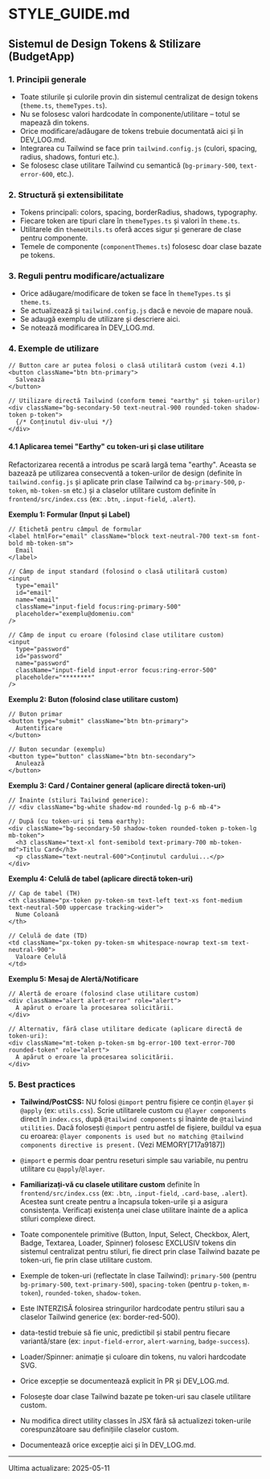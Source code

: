 # STYLE_GUIDE.md

## Sistemul de Design Tokens & Stilizare (BudgetApp)

### 1. Principii generale
- Toate stilurile și culorile provin din sistemul centralizat de design tokens (`theme.ts`, `themeTypes.ts`).
- Nu se folosesc valori hardcodate în componente/utilitare – totul se mapează din tokens.
- Orice modificare/adăugare de tokens trebuie documentată aici și în DEV_LOG.md.
- Integrarea cu Tailwind se face prin `tailwind.config.js` (culori, spacing, radius, shadows, fonturi etc.).
- Se folosesc clase utilitare Tailwind cu semantică (`bg-primary-500`, `text-error-600`, etc.).

### 2. Structură și extensibilitate
- Tokens principali: colors, spacing, borderRadius, shadows, typography.
- Fiecare token are tipuri clare în `themeTypes.ts` și valori în `theme.ts`.
- Utilitarele din `themeUtils.ts` oferă acces sigur și generare de clase pentru componente.
- Temele de componente (`componentThemes.ts`) folosesc doar clase bazate pe tokens.

### 3. Reguli pentru modificare/actualizare
- Orice adăugare/modificare de token se face în `themeTypes.ts` și `theme.ts`.
- Se actualizează și `tailwind.config.js` dacă e nevoie de mapare nouă.
- Se adaugă exemplu de utilizare și descriere aici.
- Se notează modificarea în DEV_LOG.md.

### 4. Exemple de utilizare

```tsx
// Button care ar putea folosi o clasă utilitară custom (vezi 4.1)
<button className="btn btn-primary">
  Salvează
</button>

// Utilizare directă Tailwind (conform temei "earthy" și token-urilor)
<div className="bg-secondary-50 text-neutral-900 rounded-token shadow-token p-token">
  {/* Conținutul div-ului */}
</div>
```

#### 4.1 Aplicarea temei "Earthy" cu token-uri și clase utilitare

Refactorizarea recentă a introdus pe scară largă tema "earthy". Aceasta se bazează pe utilizarea consecventă a token-urilor de design (definite în `tailwind.config.js` și aplicate prin clase Tailwind ca `bg-primary-500`, `p-token`, `mb-token-sm` etc.) și a claselor utilitare custom definite în `frontend/src/index.css` (ex: `.btn`, `.input-field`, `.alert`).

**Exemplu 1: Formular (Input și Label)**
```tsx
// Etichetă pentru câmpul de formular
<label htmlFor="email" className="block text-neutral-700 text-sm font-bold mb-token-sm">
  Email
</label>

// Câmp de input standard (folosind o clasă utilitară custom)
<input
  type="email"
  id="email"
  name="email"
  className="input-field focus:ring-primary-500"
  placeholder="exemplu@domeniu.com"
/>

// Câmp de input cu eroare (folosind clase utilitare custom)
<input
  type="password"
  id="password"
  name="password"
  className="input-field input-error focus:ring-error-500"
  placeholder="********"
/>
```

**Exemplu 2: Buton (folosind clase utilitare custom)**
```tsx
// Buton primar
<button type="submit" className="btn btn-primary">
  Autentificare
</button>

// Buton secundar (exemplu)
<button type="button" className="btn btn-secondary">
  Anulează
</button>
```

**Exemplu 3: Card / Container general (aplicare directă token-uri)**
```tsx
// Înainte (stiluri Tailwind generice):
// <div className="bg-white shadow-md rounded-lg p-6 mb-4">

// După (cu token-uri și tema earthy):
<div className="bg-secondary-50 shadow-token rounded-token p-token-lg mb-token">
  <h3 className="text-xl font-semibold text-primary-700 mb-token-md">Titlu Card</h3>
  <p className="text-neutral-600">Conținutul cardului...</p>
</div>
```

**Exemplu 4: Celulă de tabel (aplicare directă token-uri)**
```tsx
// Cap de tabel (TH)
<th className="px-token py-token-sm text-left text-xs font-medium text-neutral-500 uppercase tracking-wider">
  Nume Coloană
</th>

// Celulă de date (TD)
<td className="px-token py-token-sm whitespace-nowrap text-sm text-neutral-900">
  Valoare Celulă
</td>
```

**Exemplu 5: Mesaj de Alertă/Notificare**
```tsx
// Alertă de eroare (folosind clase utilitare custom)
<div className="alert alert-error" role="alert">
  A apărut o eroare la procesarea solicitării.
</div>

// Alternativ, fără clase utilitare dedicate (aplicare directă de token-uri):
<div className="mt-token p-token-sm bg-error-100 text-error-700 rounded-token" role="alert">
  A apărut o eroare la procesarea solicitării.
</div>
```

### 5. Best practices

- **Tailwind/PostCSS:** NU folosi `@import` pentru fișiere ce conțin `@layer` și `@apply` (ex: `utils.css`). Scrie utilitarele custom cu `@layer components` direct în `index.css`, după `@tailwind components` și înainte de `@tailwind utilities`. Dacă folosești `@import` pentru astfel de fișiere, buildul va eșua cu eroarea: `@layer components is used but no matching @tailwind components directive is present.` (Vezi MEMORY[717a9187])
- `@import` e permis doar pentru reseturi simple sau variabile, nu pentru utilitare cu `@apply`/`@layer`.
- **Familiarizați-vă cu clasele utilitare custom** definite în `frontend/src/index.css` (ex: `.btn`, `.input-field`, `.card-base`, `.alert`). Acestea sunt create pentru a încapsula token-urile și a asigura consistența. Verificați existența unei clase utilitare înainte de a aplica stiluri complexe direct.

- Toate componentele primitive (Button, Input, Select, Checkbox, Alert, Badge, Textarea, Loader, Spinner) folosesc EXCLUSIV tokens din sistemul centralizat pentru stiluri, fie direct prin clase Tailwind bazate pe token-uri, fie prin clase utilitare custom.
- Exemple de token-uri (reflectate în clase Tailwind): `primary-500` (pentru `bg-primary-500`, `text-primary-500`), `spacing-token` (pentru `p-token`, `m-token`), `rounded-token`, `shadow-token`.
- Este INTERZISĂ folosirea stringurilor hardcodate pentru stiluri sau a claselor Tailwind generice (ex: border-red-500).
- data-testid trebuie să fie unic, predictibil și stabil pentru fiecare variantă/stare (ex: `input-field-error`, `alert-warning`, `badge-success`).
- Loader/Spinner: animație și culoare din tokens, nu valori hardcodate SVG.
- Orice excepție se documentează explicit în PR și DEV_LOG.md.

- Folosește doar clase Tailwind bazate pe token-uri sau clasele utilitare custom.
- Nu modifica direct utility classes în JSX fără să actualizezi token-urile corespunzătoare sau definițiile claselor custom.
- Documentează orice excepție aici și în DEV_LOG.md.

---
Ultima actualizare: 2025-05-11
